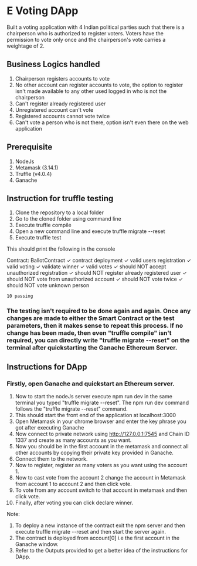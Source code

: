 # E Voting DApp

Built a voting application with 4 Indian political parties such that there is a chairperson who is authorized to register voters. Voters have the permission to vote only once and the chairperson's vote carries a weightage of 2.

## Business Logics handled
1. Chairperson registers accounts to vote
2. No other account can register accounts to vote, the option to register isn't made available to any other used logged in who is not the chairperson
3. Can't register already registered user
4. Unregistered account can't vote
5. Registered accounts cannot vote twice
6. Can't vote a person who is not there, option isn't even there on the web application

## Prerequisite
1. NodeJs
2. Metamask (3.14.1)
3. Truffle (v4.0.4)
4. Ganache

## Instruction for truffle testing
1. Clone the repository to a local folder
2. Go to the cloned folder using command line
3. Execute truffle compile
4. Open a new command line and execute truffle migrate --reset
5. Execute truffle test

This should print the following in the console

 Contract: BallotContract
    ✓ contract deployment
    ✓ valid users registration
    ✓ valid voting
    ✓ validate winner
    ✓ valid votes
    ✓ should NOT accept unauthorized registration
    ✓ should NOT register already registered user
    ✓ should NOT vote from unauthorized account
    ✓ should NOT vote twice
    ✓ should NOT vote unknown person

    10 passing

### The testing isn't required to be done again and again. Once any changes are made to either the Smart Contract or the test parameters, then it makes sense to repeat this process. If no change has been made, then even "truffle compile" isn't required, you can directly write "truffle migrate --reset" on the terminal after quickstarting the Ganache Ethereum Server.

## Instructions for DApp

### Firstly, open Ganache and quickstart an Ethereum server. 

1. Now to start the nodeJs server execute npm run dev in the same terminal you typed "truffle migrate --reset". The npm run dev command follows the "truffle migrate --reset" command.
2. This should start the front end of the application at localhost:3000
3. Open Metamask in your chrome browser and enter the key phrase you got after executing Ganache
4. Now connect to private network using http://127.0.0.1:7545 and Chain ID 1337 and create as many accounts as you want.
5. Now you should be in the first account in the metamask and connect all other accounts by copying their private key provided in Ganache.
6. Connect them to the network.
7. Now to register, register as many voters as you want using the account 1.
8. Now to cast vote from the account 2 change the account in Metamask from account 1 to account 2 and then click vote. 
9. To vote from any account switch to that account in metamask and then click vote.
10. Finally, after voting you can click declare winner.

Note:
1. To deploy a new instance of the contract exit the npm server and then execute truffle migrate --reset and then start the server again.
2. The contract is deployed from account[0] i.e the first account in the Ganache window.
3. Refer to the Outputs provided to get a better idea of the instructions for DApp.
